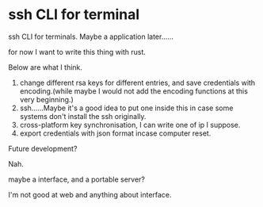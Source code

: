 # ssh CLI for terminal
ssh CLI for terminals. Maybe a application later......

for now I want to write this thing with rust.

Below are what I think.

1. change different rsa keys for different entries, and save credentials with encoding.(while maybe I would not add the encoding functions at this very beginning.)
2. ssh......Maybe it's a good idea to put one inside this in case some systems don't install the ssh originally.
3. cross-platform key synchronisation, I can write one of ip I suppose.
4. export credentials with json format incase computer reset.

Future development?

Nah.

maybe a interface, and a portable server?

I'm not good at web and anything about interface.
